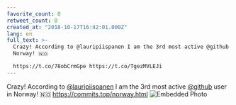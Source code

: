 ```yaml
---
favorite_count: 0
retweet_count: 0
created_at: "2018-10-17T16:42:01.000Z"
lang: en
full_text: >-
  Crazy! According to @lauripiispanen I am the 3rd most active @github user in
  Norway! 🇳🇴

  https://t.co/78obCrmGpe https://t.co/TgezMVLEJi
---
```


Crazy! According to [@lauripiispanen](https://twitter.com/lauripiispanen) I am
the 3rd most active [@github](https://twitter.com/github) user in Norway! 🇳🇴
<https://commits.top/norway.html>
![Embedded Photo](https://twitter-media-coderbyheart.s3.eu-north-1.amazonaws.com/1052600630903111680-DpuWrCMWsAAXNRd.jpg)
